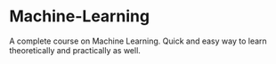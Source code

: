 # Machine-Learning
A complete course on Machine Learning. Quick and easy way to learn theoretically and practically as well.
